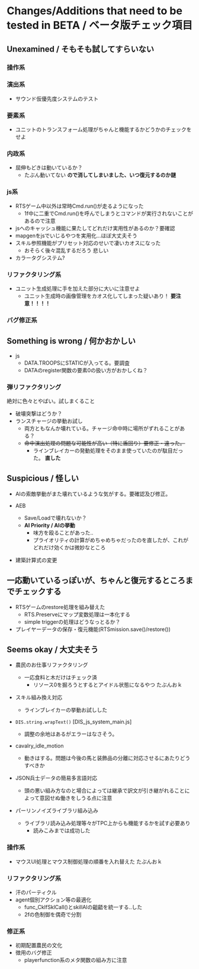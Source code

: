 # Changes/Additions that need to be tested in BETA / ベータ版チェック項目

## Unexamined / そもそも試してすらいない

### 操作系

### 演出系
- サウンド仮優先度システムのテスト

### 要素系
- ユニットのトランスフォーム処理がちゃんと機能するかどうかのチェックをせよ

### 内政系
- 屈伸もどきは動いているか？
  - たぶん動いてない **ので消してしまいました、いつ復元するのか謎**


### js系
- RTSゲーム中以外は常時Cmd.run()が走るようになった
  - 1f中に二重でCmd.run()を呼んでしまうとコマンドが実行されないことがあるので注意
- jsへのキャッシュ機能に果たしてどれだけ実用性があるのか？要確認
- mapgenをjsでいじるやつを実用化...ほぼ大丈夫そう
- スキル参照機能がプリセット対応のせいで凄いカオスになった
  - おそらく後々混乱するだろう 悲しい
- カラータグシステム?
	
### リファクタリング系
- ユニット生成処理に手を加えた部分に大いに注意せよ
	- ユニット生成時の画像管理をカオス化してしまった疑いあり！ **要注意！！！！**


### バグ修正系

## Something is wrong / 何かおかしい
- js
  - DATA.TROOPSにSTATICが入ってる。要調査
  - DATAのregister関数の要素0の扱い方がおかしくね？

### 弾リファクタリング
絶対に色々とやばい。試しまくること
  - 破壊突撃はどうか？
  - ランスチャージの挙動お試し
    - 両方ともなんか壊れている。チャージ命中時に場所がずれることがある？
    - ~~命中演出処理の問題な可能性が高い（特に盾回り）要修正・違った。~~
      - ラインブレイカーの発動処理をそのまま使っていたのが駄目だった。 **直した**


## Suspicious / 怪しい
- AIの索敵挙動がまた壊れているような気がする。要確認及び修正。
- AEB
  - Save/Loadで壊れないか？
  - **AI Priority / AIの挙動**
    - 味方を殴ることがあった..
    - プライオリティの計算がめちゃめちゃだったのを直したが、これがどれだけ効くかは微妙なところ

- 建築計算式の変更


## 一応動いているっぽいが、ちゃんと復元するところまでチェックする
- RTSゲームのrestore処理を組み替えた
	- RTS.Preserveにマップ変数処理は一本化する
	- simple triggerの処理はどうなっとるか？
- プレイヤーデータの保存・復元機能(RTSmission.save()/restore())



## Seems okay / 大丈夫そう
- 農民のお仕事リファクタリング
  - 一応食料と木だけはチェック済
	- リソース0を掘ろうとするとアイドル状態になるやつ たぶんおｋ

- スキル組み換え対応
  - ラインブレイカーの挙動お試しした

- ``DIS.string.wrapText()`` [DIS_js_system_main.js]
  - 調整の余地はあるがエラーはなさそう。
- cavalry_idle_motion
  - 動きはする。問題は今後の馬と装飾品の分離に対応させるにあたりどうすべきか
- JSON兵士データの簡易多言語対応
  - 頭の悪い組み方なのと場合によっては継承で訳文が引き継がれることによって意図せぬ働きをしうる点に注意
	
- パーリンノイズライブラリ組み込み
  - ライブラリ読み込み処理等々がTPC上からも機能するかを試す必要あり
	- 読みこみまでは成功した

### 操作系
- マウスUI処理とマウス制御処理の順番を入れ替えた たぶんおｋ

### リファクタリング系
- 汗のパーティクル
- agent個別アクション等の最適化
	- func_CkIfSklCall()とskillAIの齟齬を統一する..した
	- 2fの色制御を偶奇で分割

### 修正系
- 初期配置農民の文化
- 徴用のバグ修正
  - playerfunction系のメタ関数の組み方に注意
  
